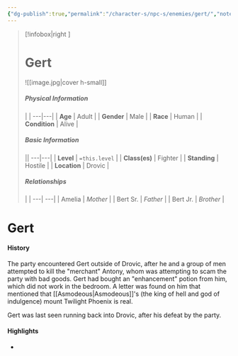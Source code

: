 ```yaml
---
{"dg-publish":true,"permalink":"/character-s/npc-s/enemies/gert/","noteIcon":""}
---
```


>[!infobox|right ]
># **Gert**
>![[image.jpg\|cover h-small]]
>##### **Physical Information**
>| | 
>---|---|
>| **Age** | Adult |
>| **Gender** | Male |
>| **Race** | Human |
>| **Condition** | Alive |
>##### **Basic Information**
>||
>---|---|
>| **Level** | `=this.level` |
>| **Class(es)** | Fighter |
>| **Standing** | Hostile |
>| **Location** | Drovic |
>##### **Relationships**
>| |
>---| ---|
>| Amelia | *Mother* |
>| Bert Sr. | *Father* |
>| Bert Jr. | *Brother* |

# Gert
#### History

The party encountered Gert outside of Drovic, after he and a group of men attempted to kill the "merchant" Antony, whom was attempting to scam the party with bad goods. Gert had bought an "enhancement" potion from him, which did not work in the bedroom. A letter was found on him that mentioned that [[Asmodeous\|Asmodeous]]'s (the king of hell and god of indulgence) mount Twilight Phoenix is real.

Gert was last seen running back into Drovic, after his defeat by the party.

#### Highlights
- 